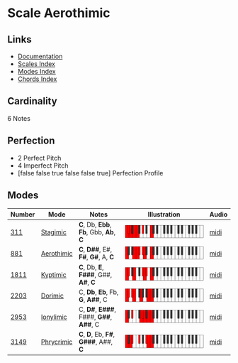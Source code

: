 # Scale Aerothimic

## Links

- [Documentation](README.md)
- [Scales Index](Scales.md)
- [Modes Index](Modes.md)
- [Chords Index](Chords.md)

## Cardinality

6 Notes

## Perfection

- 2 Perfect Pitch
- 4 Imperfect Pitch
- [false false true false false true] Perfection Profile

## Modes

| Number | Mode | Notes | Illustration | Audio |
|--------|------|-------|--------------|-------|
| [311](https://ianring.com/musictheory/scales/311) | [Stagimic](ModeStagimic.md) | **C**, Db, **Ebb**, **Fb**, Gbb, **Ab**, **C** | ![CNaturalStagimic](ModeCNaturalStagimic.png) | [midi](https://github.com/edipermadi/music/blob/main/docs/ModeCNaturalStagimic.mid?raw=true) | 
| [881](https://ianring.com/musictheory/scales/881) | [Aerothimic](ModeAerothimic.md) | **C**, **D##**, E#, **F#**, **G#**, A, **C** | ![CNaturalAerothimic](ModeCNaturalAerothimic.png) | [midi](https://github.com/edipermadi/music/blob/main/docs/ModeCNaturalAerothimic.mid?raw=true) | 
| [1811](https://ianring.com/musictheory/scales/1811) | [Kyptimic](ModeKyptimic.md) | **C**, Db, **E**, **F###**, G##, **A#**, **C** | ![CNaturalKyptimic](ModeCNaturalKyptimic.png) | [midi](https://github.com/edipermadi/music/blob/main/docs/ModeCNaturalKyptimic.mid?raw=true) | 
| [2203](https://ianring.com/musictheory/scales/2203) | [Dorimic](ModeDorimic.md) | C, **Db**, **Eb**, Fb, **G**, **A##**, C | ![CNaturalDorimic](ModeCNaturalDorimic.png) | [midi](https://github.com/edipermadi/music/blob/main/docs/ModeCNaturalDorimic.mid?raw=true) | 
| [2953](https://ianring.com/musictheory/scales/2953) | [Ionylimic](ModeIonylimic.md) | C, **D#**, **E###**, F###, **G##**, **A##**, C | ![CNaturalIonylimic](ModeCNaturalIonylimic.png) | [midi](https://github.com/edipermadi/music/blob/main/docs/ModeCNaturalIonylimic.mid?raw=true) | 
| [3149](https://ianring.com/musictheory/scales/3149) | [Phrycrimic](ModePhrycrimic.md) | **C**, **D**, Eb, **F#**, **G###**, A##, **C** | ![CNaturalPhrycrimic](ModeCNaturalPhrycrimic.png) | [midi](https://github.com/edipermadi/music/blob/main/docs/ModeCNaturalPhrycrimic.mid?raw=true) | 
